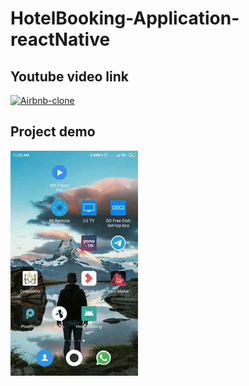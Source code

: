 # HotelBooking-Application-reactNative

## Youtube video link
[![Airbnb-clone](http://img.youtube.com/vi/zS5Fgrr81CA/0.jpg)](http://www.youtube.com/watch?v=zS5Fgrr81CA "Airbnb Clone with react-native")

## Project demo

<img src="./media/working-video.gif" alt="working of Airbnb"/>
